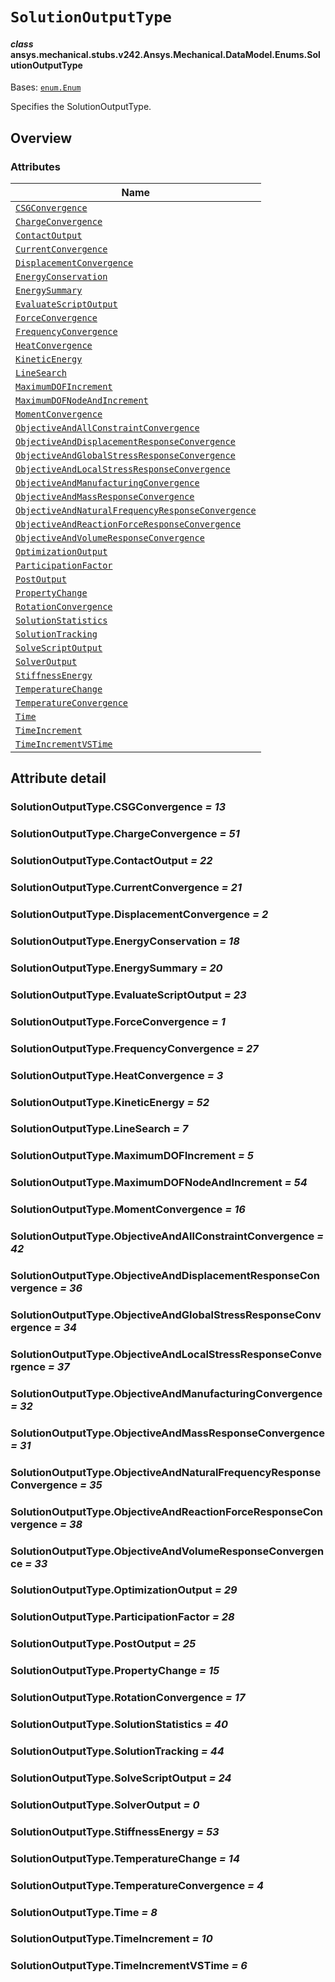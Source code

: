 # `SolutionOutputType`

<a id="ansys.mechanical.stubs.v242.Ansys.Mechanical.DataModel.Enums.SolutionOutputType"></a>

#### *class* ansys.mechanical.stubs.v242.Ansys.Mechanical.DataModel.Enums.SolutionOutputType

Bases: [`enum.Enum`](https://docs.python.org/3/library/enum.html#enum.Enum)

Specifies the SolutionOutputType.

<!-- !! processed by numpydoc !! -->

<a id="overview"></a>

## Overview

### Attributes

| Name |
| ---------------------------------------------------------------------------------------------------------------------------------------------------------------------------------------------------- |
| [`CSGConvergence`](#SolutionOutputType.CSGConvergence) |
| [`ChargeConvergence`](#SolutionOutputType.ChargeConvergence) |
| [`ContactOutput`](#SolutionOutputType.ContactOutput) |
| [`CurrentConvergence`](#SolutionOutputType.CurrentConvergence) |
| [`DisplacementConvergence`](#SolutionOutputType.DisplacementConvergence) |
| [`EnergyConservation`](#SolutionOutputType.EnergyConservation) |
| [`EnergySummary`](#SolutionOutputType.EnergySummary) |
| [`EvaluateScriptOutput`](#SolutionOutputType.EvaluateScriptOutput) |
| [`ForceConvergence`](#SolutionOutputType.ForceConvergence) |
| [`FrequencyConvergence`](#SolutionOutputType.FrequencyConvergence) |
| [`HeatConvergence`](#SolutionOutputType.HeatConvergence) |
| [`KineticEnergy`](#SolutionOutputType.KineticEnergy) |
| [`LineSearch`](#SolutionOutputType.LineSearch) |
| [`MaximumDOFIncrement`](#SolutionOutputType.MaximumDOFIncrement) |
| [`MaximumDOFNodeAndIncrement`](#SolutionOutputType.MaximumDOFNodeAndIncrement) |
| [`MomentConvergence`](#SolutionOutputType.MomentConvergence) |
| [`ObjectiveAndAllConstraintConvergence`](#SolutionOutputType.ObjectiveAndAllConstraintConvergence) |
| [`ObjectiveAndDisplacementResponseConvergence`](#SolutionOutputType.ObjectiveAndDisplacementResponseConvergence) |
| [`ObjectiveAndGlobalStressResponseConvergence`](#SolutionOutputType.ObjectiveAndGlobalStressResponseConvergence) |
| [`ObjectiveAndLocalStressResponseConvergence`](#SolutionOutputType.ObjectiveAndLocalStressResponseConvergence) |
| [`ObjectiveAndManufacturingConvergence`](#SolutionOutputType.ObjectiveAndManufacturingConvergence) |
| [`ObjectiveAndMassResponseConvergence`](#SolutionOutputType.ObjectiveAndMassResponseConvergence) |
| [`ObjectiveAndNaturalFrequencyResponseConvergence`](#SolutionOutputType.ObjectiveAndNaturalFrequencyResponseConvergence) |
| [`ObjectiveAndReactionForceResponseConvergence`](#SolutionOutputType.ObjectiveAndReactionForceResponseConvergence) |
| [`ObjectiveAndVolumeResponseConvergence`](#SolutionOutputType.ObjectiveAndVolumeResponseConvergence) |
| [`OptimizationOutput`](#SolutionOutputType.OptimizationOutput) |
| [`ParticipationFactor`](#SolutionOutputType.ParticipationFactor) |
| [`PostOutput`](#SolutionOutputType.PostOutput) |
| [`PropertyChange`](#SolutionOutputType.PropertyChange) |
| [`RotationConvergence`](#SolutionOutputType.RotationConvergence) |
| [`SolutionStatistics`](#SolutionOutputType.SolutionStatistics) |
| [`SolutionTracking`](#SolutionOutputType.SolutionTracking) |
| [`SolveScriptOutput`](#SolutionOutputType.SolveScriptOutput) |
| [`SolverOutput`](#SolutionOutputType.SolverOutput) |
| [`StiffnessEnergy`](#SolutionOutputType.StiffnessEnergy) |
| [`TemperatureChange`](#SolutionOutputType.TemperatureChange) |
| [`TemperatureConvergence`](#SolutionOutputType.TemperatureConvergence) |
| [`Time`](#SolutionOutputType.Time) |
| [`TimeIncrement`](#SolutionOutputType.TimeIncrement) |
| [`TimeIncrementVSTime`](#SolutionOutputType.TimeIncrementVSTime) |

<a id="attribute-detail"></a>

## Attribute detail

<a id="SolutionOutputType.CSGConvergence"></a>

### SolutionOutputType.CSGConvergence *= 13*

<a id="SolutionOutputType.ChargeConvergence"></a>

### SolutionOutputType.ChargeConvergence *= 51*

<a id="SolutionOutputType.ContactOutput"></a>

### SolutionOutputType.ContactOutput *= 22*

<a id="SolutionOutputType.CurrentConvergence"></a>

### SolutionOutputType.CurrentConvergence *= 21*

<a id="SolutionOutputType.DisplacementConvergence"></a>

### SolutionOutputType.DisplacementConvergence *= 2*

<a id="SolutionOutputType.EnergyConservation"></a>

### SolutionOutputType.EnergyConservation *= 18*

<a id="SolutionOutputType.EnergySummary"></a>

### SolutionOutputType.EnergySummary *= 20*

<a id="SolutionOutputType.EvaluateScriptOutput"></a>

### SolutionOutputType.EvaluateScriptOutput *= 23*

<a id="SolutionOutputType.ForceConvergence"></a>

### SolutionOutputType.ForceConvergence *= 1*

<a id="SolutionOutputType.FrequencyConvergence"></a>

### SolutionOutputType.FrequencyConvergence *= 27*

<a id="SolutionOutputType.HeatConvergence"></a>

### SolutionOutputType.HeatConvergence *= 3*

<a id="SolutionOutputType.KineticEnergy"></a>

### SolutionOutputType.KineticEnergy *= 52*

<a id="SolutionOutputType.LineSearch"></a>

### SolutionOutputType.LineSearch *= 7*

<a id="SolutionOutputType.MaximumDOFIncrement"></a>

### SolutionOutputType.MaximumDOFIncrement *= 5*

<a id="SolutionOutputType.MaximumDOFNodeAndIncrement"></a>

### SolutionOutputType.MaximumDOFNodeAndIncrement *= 54*

<a id="SolutionOutputType.MomentConvergence"></a>

### SolutionOutputType.MomentConvergence *= 16*

<a id="SolutionOutputType.ObjectiveAndAllConstraintConvergence"></a>

### SolutionOutputType.ObjectiveAndAllConstraintConvergence *= 42*

<a id="SolutionOutputType.ObjectiveAndDisplacementResponseConvergence"></a>

### SolutionOutputType.ObjectiveAndDisplacementResponseConvergence *= 36*

<a id="SolutionOutputType.ObjectiveAndGlobalStressResponseConvergence"></a>

### SolutionOutputType.ObjectiveAndGlobalStressResponseConvergence *= 34*

<a id="SolutionOutputType.ObjectiveAndLocalStressResponseConvergence"></a>

### SolutionOutputType.ObjectiveAndLocalStressResponseConvergence *= 37*

<a id="SolutionOutputType.ObjectiveAndManufacturingConvergence"></a>

### SolutionOutputType.ObjectiveAndManufacturingConvergence *= 32*

<a id="SolutionOutputType.ObjectiveAndMassResponseConvergence"></a>

### SolutionOutputType.ObjectiveAndMassResponseConvergence *= 31*

<a id="SolutionOutputType.ObjectiveAndNaturalFrequencyResponseConvergence"></a>

### SolutionOutputType.ObjectiveAndNaturalFrequencyResponseConvergence *= 35*

<a id="SolutionOutputType.ObjectiveAndReactionForceResponseConvergence"></a>

### SolutionOutputType.ObjectiveAndReactionForceResponseConvergence *= 38*

<a id="SolutionOutputType.ObjectiveAndVolumeResponseConvergence"></a>

### SolutionOutputType.ObjectiveAndVolumeResponseConvergence *= 33*

<a id="SolutionOutputType.OptimizationOutput"></a>

### SolutionOutputType.OptimizationOutput *= 29*

<a id="SolutionOutputType.ParticipationFactor"></a>

### SolutionOutputType.ParticipationFactor *= 28*

<a id="SolutionOutputType.PostOutput"></a>

### SolutionOutputType.PostOutput *= 25*

<a id="SolutionOutputType.PropertyChange"></a>

### SolutionOutputType.PropertyChange *= 15*

<a id="SolutionOutputType.RotationConvergence"></a>

### SolutionOutputType.RotationConvergence *= 17*

<a id="SolutionOutputType.SolutionStatistics"></a>

### SolutionOutputType.SolutionStatistics *= 40*

<a id="SolutionOutputType.SolutionTracking"></a>

### SolutionOutputType.SolutionTracking *= 44*

<a id="SolutionOutputType.SolveScriptOutput"></a>

### SolutionOutputType.SolveScriptOutput *= 24*

<a id="SolutionOutputType.SolverOutput"></a>

### SolutionOutputType.SolverOutput *= 0*

<a id="SolutionOutputType.StiffnessEnergy"></a>

### SolutionOutputType.StiffnessEnergy *= 53*

<a id="SolutionOutputType.TemperatureChange"></a>

### SolutionOutputType.TemperatureChange *= 14*

<a id="SolutionOutputType.TemperatureConvergence"></a>

### SolutionOutputType.TemperatureConvergence *= 4*

<a id="SolutionOutputType.Time"></a>

### SolutionOutputType.Time *= 8*

<a id="SolutionOutputType.TimeIncrement"></a>

### SolutionOutputType.TimeIncrement *= 10*

<a id="SolutionOutputType.TimeIncrementVSTime"></a>

### SolutionOutputType.TimeIncrementVSTime *= 6*


